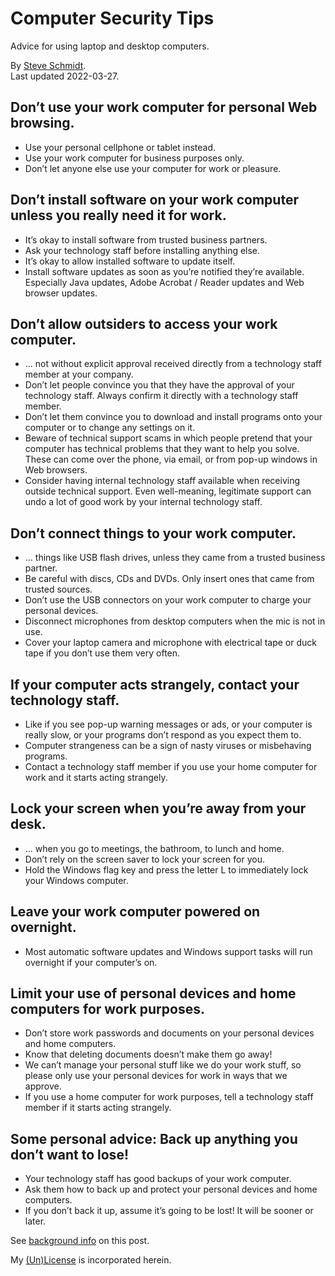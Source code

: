 
# Computer Security Tips
Advice for using laptop and desktop computers.

By [Steve Schmidt](mailto:steve@czmyt.com).<br />
Last updated 2022-03-27.

## Don’t use your work computer for personal Web browsing.
- Use your personal cellphone or tablet instead.
- Use your work computer for business purposes only.
- Don’t let anyone else use your computer for work or pleasure.

## Don’t install software on your work computer unless you really need it for work.
- It’s okay to install software from trusted business partners.
- Ask your technology staff before installing anything else.
- It’s okay to allow installed software to update itself.
- Install software updates as soon as you’re notified they’re available. Especially Java updates, Adobe Acrobat / Reader updates and Web browser updates.

## Don’t allow outsiders to access your work computer.
- … not without explicit approval received directly from a technology staff member at your company.
- Don’t let people convince you that they have the approval of your technology staff. Always confirm it directly with a technology staff member.
- Don’t let them convince you to download and install programs onto your computer or to change any settings on it.
- Beware of technical support scams in which people pretend that your computer has technical problems that they want to help you solve. These can come over the phone, via email, or from pop-up windows in Web browsers.
- Consider having internal technology staff available when receiving outside technical support. Even well-meaning, legitimate support can undo a lot of good work by your internal technology staff.

## Don’t connect things to your work computer.
- … things like USB flash drives, unless they came from a trusted business partner.
- Be careful with discs, CDs and DVDs. Only insert ones that came from trusted sources.
- Don’t use the USB connectors on your work computer to charge your personal devices.
- Disconnect microphones from desktop computers when the mic is not in use.
- Cover your laptop camera and microphone with electrical tape or duck tape if you don’t use them very often.

## If your computer acts strangely, contact your technology staff.
- Like if you see pop-up warning messages or ads, or your computer is really slow, or your programs don’t respond as you expect them to.
- Computer strangeness can be a sign of nasty viruses or misbehaving programs.
- Contact a technology staff member if you use your home computer for work and it starts acting strangely.

## Lock your screen when you’re away from your desk.
- … when you go to meetings, the bathroom, to lunch and home.
- Don’t rely on the screen saver to lock your screen for you.
- Hold the Windows flag key and press the letter L to immediately lock your Windows computer.

## Leave your work computer powered on overnight.
- Most automatic software updates and Windows support tasks will run overnight if your computer’s on.

## Limit your use of personal devices and home computers for work purposes.
- Don’t store work passwords and documents on your personal devices and home computers.
- Know that deleting documents doesn’t make them go away!
- We can’t manage your personal stuff like we do your work stuff, so please only use your personal devices for work in ways that we approve.
- If you use a home computer for work purposes, tell a technology staff member if it starts acting strangely.

## Some personal advice: Back up anything you don’t want to lose!
- Your technology staff has good backups of your work computer.
- Ask them how to back up and protect your personal devices and home computers.
- If you don’t back it up, assume it’s going to be lost! It will be sooner or later.

See [background info](README.md) on this post.

My [(Un)License](UNLICENSE.md) is incorporated herein.
